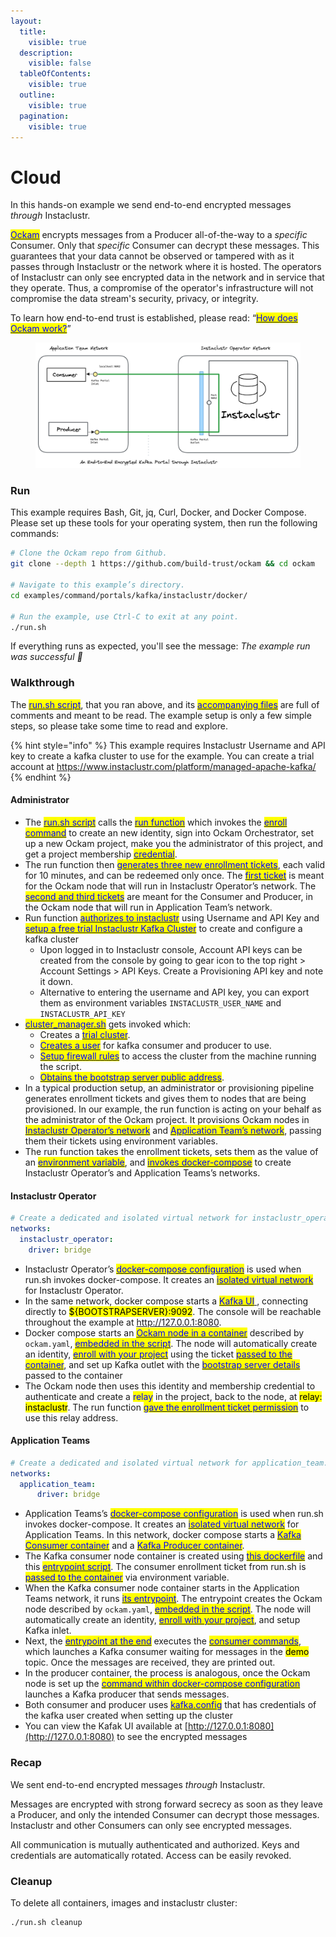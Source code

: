 ```yaml
---
layout:
  title:
    visible: true
  description:
    visible: false
  tableOfContents:
    visible: true
  outline:
    visible: true
  pagination:
    visible: true
---
```


# Cloud

In this hands-on example we send end-to-end encrypted messages _through_ Instaclustr.

[<mark style="color:blue;">Ockam</mark>](<../../../README (1).md>) encrypts messages from a Producer all-of-the-way to a _specific_ Consumer. Only that _specific_ Consumer can decrypt these messages. This guarantees that your data cannot be observed or tampered with as it passes through Instaclustr or the network where it is hosted. The operators of Instaclustr can only see encrypted data in the network and in service that they operate. Thus, a compromise of the operator's infrastructure will not compromise the data stream's security, privacy, or integrity.

To learn how end-to-end trust is established, please read: “[<mark style="color:blue;">How does Ockam work?</mark>](../../../how-does-ockam-work.md)”

<figure><img src="../../../.gitbook/assets/portals-instaclustr.png" alt=""><figcaption></figcaption></figure>

### Run

This example requires Bash, Git, jq, Curl, Docker, and Docker Compose. Please set up these tools for your operating system, then run the following commands:

```bash
# Clone the Ockam repo from Github.
git clone --depth 1 https://github.com/build-trust/ockam && cd ockam

# Navigate to this example’s directory.
cd examples/command/portals/kafka/instaclustr/docker/

# Run the example, use Ctrl-C to exit at any point.
./run.sh
```

If everything runs as expected, you'll see the message: _The example run was successful 🥳_

### Walkthrough

The [<mark style="color:blue;">run.sh script</mark>](https://github.com/build-trust/ockam/blob/develop/examples/command/portals/kafka/instaclustr/docker/run.sh), that you ran above, and its [<mark style="color:blue;">accompanying files</mark>](https://github.com/build-trust/ockam/blob/develop/examples/command/portals/kafka/instaclustr/docker) are full of comments and meant to be read. The example setup is only a few simple steps, so please take some time to read and explore.

{% hint style="info" %}
This example requires Instaclustr Username and API key to create a kafka cluster to use for the example. You can create a trial account at https://www.instaclustr.com/platform/managed-apache-kafka/
{% endhint %}

#### Administrator

* The [<mark style="color:blue;">run.sh script</mark>](https://github.com/build-trust/ockam/blob/develop/examples/command/portals/kafka/instaclustr/docker/run.sh) calls the [<mark style="color:blue;">run function</mark>](https://github.com/build-trust/ockam/blob/develop/examples/command/portals/kafka/instaclustr/docker/run.sh#L15) which invokes the [<mark style="color:blue;">enroll command</mark>](https://github.com/build-trust/ockam/blob/develop/examples/command/portals/kafka/instaclustr/docker/run.sh#L29) to create an new identity, sign into Ockam Orchestrator, set up a new Ockam project, make you the administrator of this project, and get a project membership [<mark style="color:blue;">credential</mark>](../../../reference/protocols/identities.md#credentials).
* The run function then [<mark style="color:blue;">generates three new enrollment tickets</mark>](https://github.com/build-trust/ockam/blob/develop/examples/command/portals/kafka/instaclustr/docker/run.sh#L47-L62), each valid for 10 minutes, and can be redeemed only once. The [<mark style="color:blue;">first ticket</mark>](https://github.com/build-trust/ockam/blob/develop/examples/command/portals/kafka/instaclustr/docker/run.sh#L54) is meant for the Ockam node that will run in Instaclustr Operator’s network. The [<mark style="color:blue;">second and third tickets</mark>](https://github.com/build-trust/ockam/blob/develop/examples/command/portals/kafka/instaclustr/docker/run.sh#L61-L62) are meant for the Consumer and Producer, in the Ockam node that will run in Application Team’s network.
* Run function [<mark style="color:blue;">authorizes to instaclustr</mark>](https://github.com/build-trust/ockam/blob/develop/examples/command/portals/kafka/instaclustr/docker/run.sh#L30-L40) using Username and API Key and [<mark style="color:blue;">setup a free trial Instaclustr Kafka Cluster</mark>](https://github.com/build-trust/ockam/blob/develop/examples/command/portals/kafka/instaclustr/docker/run.sh#L41) to create and configure a kafka cluster
  * Upon logged in to Instaclustr console, Account API keys can be created from the console by going to gear icon to the top right > Account Settings > API Keys. Create a Provisioning API key and note it down.
  * Alternative to entering the username and API key, you can export them as environment variables `INSTACLUSTR_USER_NAME` and `INSTACLUSTR_API_KEY`
* [<mark style="color:blue;">cluster\_manager.sh</mark>](https://github.com/build-trust/ockam/blob/develop/examples/command/portals/kafka/instaclustr/docker/cluster_manager.sh) gets invoked which:
  * Creates a [<mark style="color:blue;">trial cluster</mark>](https://github.com/build-trust/ockam/blob/develop/examples/command/portals/kafka/instaclustr/docker/cluster_manager.sh#L4-L33).
  * [<mark style="color:blue;">Creates a user</mark>](https://github.com/build-trust/ockam/blob/develop/examples/command/portals/kafka/instaclustr/docker/cluster_manager.sh#L101-L123) for kafka consumer and producer to use.
  * [<mark style="color:blue;">Setup firewall rules</mark>](https://github.com/build-trust/ockam/blob/develop/examples/command/portals/kafka/instaclustr/docker/cluster_manager.sh#L79-L98) to access the cluster from the machine running the script.
  * [<mark style="color:blue;">Obtains the bootstrap server public address</mark>](https://github.com/build-trust/ockam/blob/develop/examples/command/portals/kafka/instaclustr/docker/cluster_manager.sh#L166-L167).
* In a typical production setup, an administrator or provisioning pipeline generates enrollment tickets and gives them to nodes that are being provisioned. In our example, the run function is acting on your behalf as the administrator of the Ockam project. It provisions Ockam nodes in [<mark style="color:blue;">Instaclustr Operator’s network</mark>](https://github.com/build-trust/ockam/blob/develop/examples/command/portals/kafka/instaclustr/docker/run.sh#L68C31-L68C73) and [<mark style="color:blue;">Application Team’s network</mark>](https://github.com/build-trust/ockam/blob/develop/examples/command/portals/kafka/instaclustr/docker/run.sh#L75C33-L75C158), passing them their tickets using environment variables.
* The run function takes the enrollment tickets, sets them as the value of an [<mark style="color:blue;">environment variable</mark>](https://github.com/build-trust/ockam/blob/develop/examples/command/portals/kafka/instaclustr/docker/run.sh#L68C36-L68C53), and [<mark style="color:blue;">invokes docker-compose</mark>](https://github.com/build-trust/ockam/blob/develop/examples/command/portals/kafka/instaclustr/docker/run.sh#L63-L75) to create Instaclustr Operator’s and Application Teams’s networks.

#### Instaclustr Operator

```yaml
# Create a dedicated and isolated virtual network for instaclustr_operator.
networks:
  instaclustr_operator:
    driver: bridge
```

* Instaclustr Operator’s [<mark style="color:blue;">docker-compose configuration</mark>](https://github.com/build-trust/ockam/blob/develop/examples/command/portals/kafka/instaclustr/docker/instaclustr_operator/docker-compose.yml) is used when run.sh invokes docker-compose. It creates an [<mark style="color:blue;">isolated virtual network</mark>](https://github.com/build-trust/ockam/blob/develop/examples/command/portals/kafka/instaclustr/docker/instaclustr_operator/docker-compose.yml#L3-L5) for Instaclustr Operator.
* In the same network, docker compose starts a [<mark style="color:blue;">Kafka UI</mark> ](https://github.com/build-trust/ockam/blob/develop/examples/command/portals/kafka/instaclustr/docker/instaclustr_operator/docker-compose.yml#L23-L35), connecting directly to <mark style="background-color:yellow;">${BOOTSTRAPSERVER}:9092</mark>. The console will be reachable throughout the example at http://127.0.0.1:8080.
* Docker compose starts an [<mark style="color:blue;">Ockam node in a container</mark>](https://github.com/build-trust/ockam/blob/develop/examples/command/portals/kafka/instaclustr/docker/instaclustr_operator/docker-compose.yml#L11-L22) described by `ockam.yaml`, [<mark style="color:blue;">embedded in the script</mark>](https://github.com/build-trust/ockam/blob/develop/examples/command/portals/kafka/instaclustr/docker/instaclustr_operator/run_ockam.sh#L6-L17). The node will automatically create an identity, [<mark style="color:blue;">enroll with your project</mark>](https://github.com/build-trust/ockam/blob/develop/examples/command/portals/kafka/instaclustr/docker/application_team/run_ockam.sh#L6-L17) using the ticket [<mark style="color:blue;">passed to the container</mark>](https://github.com/build-trust/ockam/blob/develop/examples/command/portals/kafka/instaclustr/docker/instaclustr_operator/docker-compose.yml#L18), and set up Kafka outlet with the [<mark style="color:blue;">bootstrap server details</mark>](https://github.com/build-trust/ockam/blob/develop/examples/command/portals/kafka/instaclustr/docker/instaclustr_operator/docker-compose.yml#L19) passed to the container
* The Ockam node then uses this identity and membership credential to authenticate and create a <mark style="color:blue;">relay</mark> in the project, back to the node, at <mark style="background-color:yellow;">relay: instaclustr</mark>. The run function [<mark style="color:blue;">gave the enrollment ticket permission</mark>](https://github.com/build-trust/ockam/blob/develop/examples/command/portals/kafka/instaclustr/docker/run.sh#L53C86-L53C102) to use this relay address.

#### Application Teams

```yaml
# Create a dedicated and isolated virtual network for application_team.
networks:
  application_team:
      driver: bridge
```

* Application Teams’s [<mark style="color:blue;">docker-compose configuration</mark>](https://github.com/build-trust/ockam/blob/develop/examples/command/portals/kafka/instaclustr/docker/application_team/docker-compose.yml) is used when run.sh invokes docker-compose. It creates an [<mark style="color:blue;">isolated virtual network</mark>](https://github.com/build-trust/ockam/blob/develop/examples/command/portals/kafka/instaclustr/docker/application_team/docker-compose.yml#L3-L5) for Application Teams. In this network, docker compose starts a [<mark style="color:blue;">Kafka Consumer container</mark>](https://github.com/build-trust/ockam/blob/develop/examples/command/portals/kafka/instaclustr/docker/application_team/docker-compose.yml#L11-L43) and a [<mark style="color:blue;">Kafka Producer container</mark>](https://github.com/build-trust/ockam/blob/develop/examples/command/portals/kafka/instaclustr/docker/application_team/docker-compose.yml#L45-L79).
* The Kafka consumer node container is created using [<mark style="color:blue;">this dockerfile</mark>](https://github.com/build-trust/ockam/blob/develop/examples/command/portals/kafka/instaclustr/docker/application_team/kafka_client.dockerfile) and this [<mark style="color:blue;">entrypoint script</mark>](https://github.com/build-trust/ockam/blob/develop/examples/command/portals/kafka/instaclustr/docker/application_team/run_ockam.sh). The consumer enrollment ticket from run.sh is [<mark style="color:blue;">passed to the container</mark>](https://github.com/build-trust/ockam/blob/develop/examples/command/portals/kafka/instaclustr/docker/application_team/docker-compose.yml#L18) via environment variable.
* When the Kafka consumer node container starts in the Application Teams network, it runs [<mark style="color:blue;">its entrypoint</mark>](https://github.com/build-trust/ockam/blob/develop/examples/command/portals/kafka/instaclustr/docker/application_team/run_ockam.sh). The entrypoint creates the Ockam node described by `ockam.yaml`, [<mark style="color:blue;">embedded in the script</mark>](https://github.com/build-trust/ockam/blob/develop/examples/command/portals/kafka/instaclustr/docker/application_team/run_ockam.sh#L15-L25). The node will automatically create an identity, [<mark style="color:blue;">enroll with your project</mark>](https://github.com/build-trust/ockam/blob/develop/examples/command/portals/kafka/instaclustr/docker/application_team/run_ockam.sh#L15-L25), and setup Kafka inlet.
* Next, the [<mark style="color:blue;">entrypoint at the end</mark>](https://github.com/build-trust/ockam/blob/develop/examples/command/portals/kafka/instaclustr/docker/application_team/docker-compose.yml#L22) executes the [<mark style="color:blue;">consumer commands</mark>](https://github.com/build-trust/ockam/blob/develop/examples/command/portals/kafka/instaclustr/docker/application_team/docker-compose.yml#L25-L43), which launches a Kafka consumer waiting for messages in the <mark style="background-color:yellow;">demo</mark> topic. Once the messages are received, they are printed out.
* In the producer container, the process is analogous, once the Ockam node is set up the [<mark style="color:blue;">command within docker-compose configuration</mark>](https://github.com/build-trust/ockam/blob/develop/examples/command/portals/kafka/instaclustr/docker/application_team/docker-compose.yml#L56-L79) launches a Kafka producer that sends messages.
* Both consumer and producer uses [<mark style="color:blue;">kafka.config</mark>](https://github.com/build-trust/ockam/blob/develop/examples/command/portals/kafka/instaclustr/docker/application_team/run_ockam.sh#L4-L11) that has credentials of the kafka user created when setting up the cluster
* You can view the Kafak UI available at [http://127.0.0.1:8080](http://127.0.0.1:8080) to see the encrypted messages

### Recap

We sent end-to-end encrypted messages _through_ Instaclustr.

Messages are encrypted with strong forward secrecy as soon as they leave a Producer, and only the intended Consumer can decrypt those messages. Instaclustr and other Consumers can only see encrypted messages.

All communication is mutually authenticated and authorized. Keys and credentials are automatically rotated. Access can be easily revoked.

### Cleanup

To delete all containers, images and instaclustr cluster:

```sh
./run.sh cleanup
```
